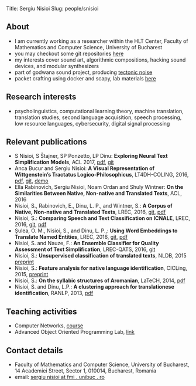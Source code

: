 ﻿Title: Sergiu Nisioi 
Slug: people/snisioi

## About

- I am currently working as a researcher within the HLT Center, Faculty of Mathematics and Computer Science, University of Bucharest
- you may checkout some git repositories [here](https://github.com/senisioi)
- my interests cover sound art, algorithmic compositions, hacking sound devices, and modular synthesizers
- part of godwana sound project, producing [tectonic noise](https://soundcloud.com/godwana_noise)
- packet crafting using docker and scapy, lab materials [here](https://github.com/senisioi/computer-networks)

## Research interests

- psycholinguistics, computational learning theory, machine translation, translation studies, second language acquisition, speech processing, low resource languages, cybersecurity, digital signal processing



## Relevant publications
- S Nisioi, S Štajner, SP Ponzetto, LP Dinu: **Exploring Neural Text Simplification Models**, ACL 2017, [pdf](https://www.aclweb.org/anthology/papers/P/P17/P17-2014/), [git](https://github.com/senisioi/NeuralTextSimplification)
- Anca Bucur and Sergiu Nisioi: **A Visual Representation of Wittgenstein’s Tractatus Logico-Philosophicus**, LT4DH-COLING, 2016, [pdf](https://www.clarin-d.de/images/lt4dh/pdf/LT4DH10.pdf), [git](https://gitlab.com/tractatus/tractatus.gitlab.io), [demo](http://tractatus.gitlab.io/)
- Ella Rabinovich, Sergiu Nisioi, Noam Ordan and Shuly Wintner: **On the Similarities Between Native, Non-native and Translated Texts**, ACL, 2016
- Nisioi, S., Rabinovich, E., Dinu, L. P., and Wintner, S.: **A Corpus of Native, Non-native and Translated Texts**, LREC, 2016, [git](https://github.com/senisioi/enntt-release), [pdf](http://www.lrec-conf.org/proceedings/lrec2016/pdf/902_Paper.pdf)
- Nisioi, S.: **Comparing Speech and Text Classification on ICNALE**, LREC, 2016, [git](https://github.com/senisioi/speech-text-features), [pdf](http://www.lrec-conf.org/proceedings/lrec2016/pdf/1159_Paper.pdf)
- Şulea, O. M., Nisioi, S., and Dinu, L. P.,: **Using Word Embeddings to Translate Named Entities**, LREC, 2016, [git](https://github.com/senisioi/clwe-ner), [pdf](http://www.lrec-conf.org/proceedings/lrec2016/pdf/1167_Paper.pdf)
- Nisioi, S. and Nauze, F.: **An Ensemble Classifier for Quality Assessment of Text Simplification**, LREC-QATS, 2016, [git](https://github.com/senisioi/qats-pso-ensemble) 
- Nisioi, S.: **Unsupervised classification of translated texts**, NLDB, 2015 [preprint](/papers/nisioi15b.pdf)
- Nisioi, S.: **Feature analysis for native language identification**, CICLing, 2015, [preprint](/papers/nisioi15a.pdf)
- Nisioi, S.: **On the syllabic structures of Aromanian**, LaTeCH, 2014, [pdf](https://www.aclweb.org/anthology/W/W14/W14-0616.pdf)
- Nisioi, S. and Dinu, L.P.: **A clustering approach for translationese identification**, RANLP, 2013, [pdf](http://www.aclweb.org/anthology/R13-1070)

## Teaching activities
- Computer Networks, [course](/courses/RdC.pdf)
- Advanced Object Oriented Programming Lab, [link](http://aoop.github.io/)

## Contact details
- Faculty of Mathematics and Computer Science, University of Bucharest, 14 Academiei Street, Sector 1, 010014, Bucharest, Romania
- email: [sergiu nisioi at fmi . unibuc . ro](mailto:sergiu.nisioi@fmi.unibuc.ro)

